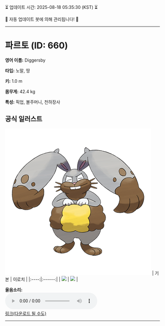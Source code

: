 
⏳ 업데이트 시간: 2025-08-18 05:35:30 (KST) ⏳

🤖 자동 업데이트 봇에 의해 관리됩니다! 🤖

---

# 파르토 (ID: 660)
**영어 이름:** Diggersby

**타입:** 노말, 땅

**키:** 1.0 m

**몸무게:** 42.4 kg

**특성:** 픽업, 볼주머니, 천하장사

## 공식 일러스트
![](https://raw.githubusercontent.com/PokeAPI/sprites/master/sprites/pokemon/other/official-artwork/660.png)
| 기본 | 이로치 |
|:----:|:------:|
| <img src="http://play.pokemonshowdown.com/sprites/ani/diggersby.gif" width="200"> | <img src="http://play.pokemonshowdown.com/sprites/ani-shiny/diggersby.gif" width="200"> |

**울음소리:**<br><audio controls src="https://raw.githubusercontent.com/PokeAPI/cries/main/cries/pokemon/latest/660.ogg"></audio><br> [링크(다운로드 될 수도)](https://raw.githubusercontent.com/PokeAPI/cries/main/cries/pokemon/latest/660.ogg)


---
